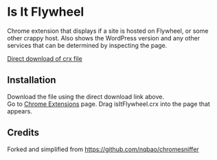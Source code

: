 Is It Flywheel
=============

Chrome extension that displays if a site is hosted on Flywheel, or some other crappy host.
Also shows the WordPress version and any other services that can be determined by inspecting the page.

[Direct download of crx file](https://github.com/avondohren/is-it-flywheel/blob/master/isItFlywheel.crx?raw=true)

Installation
------------

Download the file using the direct download link above.  
Go to [Chrome Extensions](chrome://extensions) page.
Drag isItFlywheel.crx into the page that appears.

Credits
-------

Forked and simplified from https://github.com/nqbao/chromesniffer
